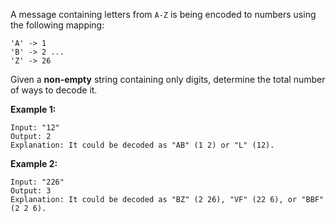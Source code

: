 A message containing letters from `A-Z` is being encoded to numbers using the following
mapping:

    'A' -> 1
    'B' -> 2 ...
    'Z' -> 26

Given a **non-empty** string containing only digits, determine the total number of ways to
decode it.

**Example 1:**

    Input: "12"
    Output: 2
    Explanation: It could be decoded as "AB" (1 2) or "L" (12).

**Example 2:**

    Input: "226"
    Output: 3
    Explanation: It could be decoded as "BZ" (2 26), "VF" (22 6), or "BBF" (2 2 6).
